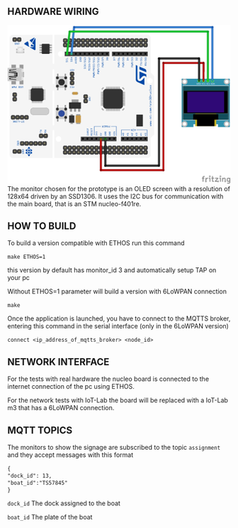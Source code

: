 ## HARDWARE WIRING

![Hardware monitor connection](./../../../resources/images/Monitor%20connection.png)
The monitor chosen for the prototype is an OLED screen with a resolution of 128x64 driven by an SSD1306.
It uses the I2C bus for communication with the main board, that is an STM nucleo-f401re.

## HOW TO BUILD

To build a version compatible with ETHOS run this command
```
make ETHOS=1
```
this version by default has monitor_id 3 and automatically setup TAP on your pc

Without ETHOS=1 parameter will build a version with 6LoWPAN connection
```
make
```
Once the application is launched, you have to connect to the MQTTS broker, entering
this command in the serial interface (only in the 6LoWPAN version)

```
connect <ip_address_of_mqtts_broker> <node_id>
```

## NETWORK INTERFACE

For the tests with real hardware the nucleo board is connected to the internet connection of the pc using ETHOS.

For the network tests with IoT-Lab the board will be replaced with a IoT-Lab m3 that has a 6LoWPAN connection.

## MQTT TOPICS
The monitors to show the signage are subscribed to the topic `assignment` and they accept messages with this format
```
{
"dock_id": 13,
"boat_id":"TS57845"
}
```
`dock_id` The dock assigned to the boat

`boat_id` The plate of the boat
